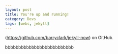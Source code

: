 ```yaml
---
layout: post
title: You're up and running!
category: Devs
tags: [webs, jekyll]
---
```


(https://github.com/barryclark/jekyll-now) on GitHub.

bbbbbbbbbbbbbbbbbbbbbbbbbb
